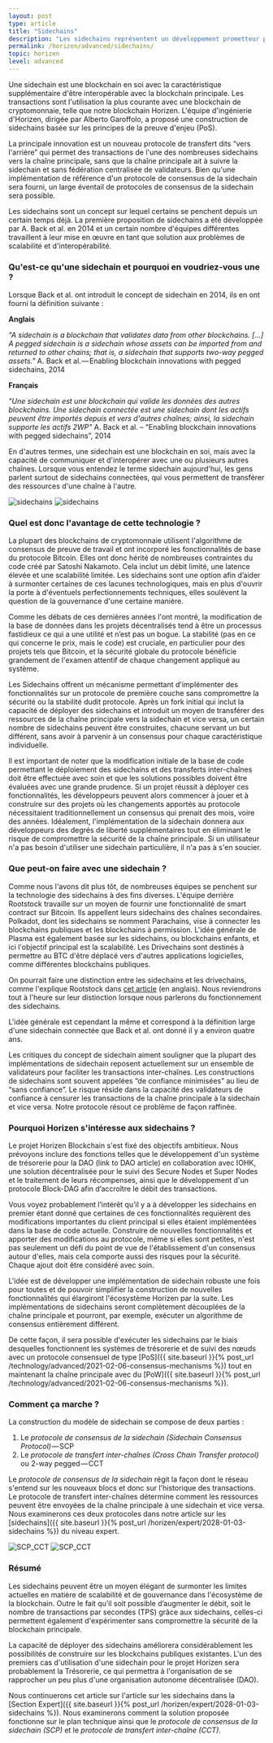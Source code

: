 ```yaml
---
layout: post
type: article
title: "Sidechains"
description: "Les sidechains représentent un développement prometteur pour les blockchains. Nous parlerons ici de ce qu'elles sont et de comment nous comptons les implémenters."
permalink: /horizen/advanced/sidechains/
topic: horizen
level: advanced
---
```


Une sidechain est une blockchain en soi avec la caractéristique supplémentaire d'être interopérable avec la blockchain principale. Les transactions sont l'utilisation la plus courante avec une blockchain de cryptomonnaie, telle que notre blockchain Horizen. L'équipe d'ingénierie d'Horizen, dirigée par Alberto Garoffolo, a proposé une construction de sidechains basée sur les principes de la preuve d'enjeu (PoS).

La principale innovation est un nouveau protocole de transfert dits “vers l'arrière” qui permet des transactions de l'une des nombreuses sidechains vers la chaîne principale, sans que la chaîne principale ait à suivre la sidechain et sans fédération centralisée de validateurs. Bien qu'une implémentation de référence d'un protocole de consensus de la sidechain sera fourni, un large éventail de protocoles de consensus de la sidechain sera possible.

Les sidechains sont un concept sur lequel certains se penchent depuis un certain temps déjà. La première proposition de sidechains a été développée par A. Back et al. en 2014 et un certain nombre d'équipes différentes travaillent à leur mise en œuvre en tant que solution aux problèmes de scalabilité et d'interopérabilité.

### Qu'est-ce qu'une sidechain et pourquoi en voudriez-vous une ?

Lorsque Back et al. ont introduit le concept de sidechain en 2014, ils en ont fourni la définition suivante :

**Anglais**

_"A sidechain is a blockchain that validates data from other blockchains. […] A pegged sidechain is a sidechain whose assets can be imported from and returned to other chains; that is, a sidechain that supports two-way pegged assets."_ A. Back et al. — Enabling blockchain innovations with pegged sidechains, 2014

**Français**

_"Une sidechain est une blockchain qui valide les données des autres blockchains. Une sidechain connectée est une sidechain dont les actifs peuvent être importés depuis et vers d'autres chaînes; ainsi, la sidechain supporte les actifs 2WP"_  A. Back et al. – “Enabling blockchain innovations with pegged sidechains”, 2014

En d'autres termes, une sidechain est une blockchain en soi, mais avec la capacité de communiquer et d'interopérer avec une ou plusieurs autres chaînes. Lorsque vous entendez le terme sidechain aujourd'hui, les gens parlent surtout de sidechains connectées, qui vous permettent de transférer des ressources d'une chaîne à l'autre.

![sidechains](/assets/post_files/horizen/advanced/sidechains/FR_sidechains_D.jpg)
![sidechains](/assets/post_files/horizen/advanced/sidechains/FR_sidechains_M.jpg)

### Quel est donc l'avantage de cette technologie ?

La plupart des blockchains de cryptomonnaie utilisent l'algorithme de consensus de preuve de travail et ont incorporé les fonctionnalités de base du protocole Bitcoin. Elles ont donc hérité de nombreuses contraintes du code créé par Satoshi Nakamoto. Cela inclut un débit limité, une latence élevée et une scalabilité limitée. Les sidechains sont une option afin d’aider à surmonter certaines de ces lacunes technologiques, mais en plus d'ouvrir la porte à d'éventuels perfectionnements techniques, elles soulèvent la question de la gouvernance d'une certaine manière.

Comme les débats de ces dernières années l'ont montré, la modification de la base de données dans les projets décentralisés tend à être un processus fastidieux ce qui a une utilité et n’est pas un bogue. La stabilité (pas en ce qui concerne le prix, mais le code) est cruciale, en particulier pour des projets tels que Bitcoin, et la sécurité globale du protocole bénéficie grandement de l'examen attentif de chaque changement appliqué au système.

Les Sidechains offrent un mécanisme permettant d'implémenter des fonctionnalités sur un protocole de première couche sans compromettre la sécurité ou la stabilité dudit protocole. Après un fork initial qui inclut la capacité de déployer des sidechains et introduit un moyen de transférer des ressources de la chaîne principale vers la sidechain et vice versa, un certain nombre de sidechains peuvent être construites, chacune servant un but différent, sans avoir à parvenir à un consensus pour chaque caractéristique individuelle.

Il est important de noter que la modification initiale de la base de code permettant le déploiement des sidechains et des transferts inter-chaînes doit être effectuée avec soin et que les solutions possibles doivent être évaluées avec une grande prudence. Si un projet réussit à déployer ces fonctionnalités, les développeurs peuvent alors commencer à jouer et à construire sur des projets où les changements apportés au protocole nécessitaient traditionnellement un consensus qui prenait des mois, voire des années. Idéalement, l'implémentation de la sidechain donnera aux développeurs des degrés de liberté supplémentaires tout en éliminant le risque de compromettre la sécurité de la chaîne principale. Si un utilisateur n'a pas besoin d'utiliser une sidechain particulière, il n'a pas à s'en soucier.

### Que peut-on faire avec une sidechain ?

Comme nous l'avons dit plus tôt, de nombreuses équipes se penchent sur la technologie des sidechains à des fins diverses. L'équipe derrière Rootstock travaille sur un moyen de fournir une fonctionnalité de smart contract sur Bitcoin. Ils appellent leurs sidechains des chaînes secondaires. Polkadot, dont les sidechains se nomment Parachains, vise à connecter les blockchains publiques et les blockchains à permission. L'idée générale de Plasma est également basée sur les sidechains, ou blockchains enfants, et ici l'objectif principal est la scalabilité. Les Drivechains sont destinés à permettre au BTC d'être déplacé vers d'autres applications logicielles, comme différentes blockchains publiques.

On pourrait faire une distinction entre les sidechains et les drivechains, comme l'explique Rootstock dans [cet article](https://docs.rsk.co/Drivechains_Sidechains_and_Hybrid_2-way_peg_Designs_R9.pdf) (en anglais). Nous reviendrons tout à l'heure sur leur distinction lorsque nous parlerons du fonctionnement des sidechains.

L'idée générale est cependant la même et correspond à la définition large d'une sidechain connectée que Back et al. ont donné il y a environ quatre ans.

Les critiques du concept de sidechain aiment souligner que la plupart des implémentations de sidechain reposent actuellement sur un ensemble de validateurs pour faciliter les transactions inter-chaînes. Les constructions de sidechains sont souvent appelées “de confiance minimisées” au lieu de “sans confiance”. Le risque réside dans la capacité des validateurs de confiance à censurer les transactions de la chaîne principale à la sidechain et vice versa. Notre protocole résout ce problème de façon raffinée.

### Pourquoi Horizen s'intéresse aux sidechains ?

Le projet Horizen Blockchain s'est fixé des objectifs ambitieux. Nous prévoyons inclure des fonctions telles que le développement d'un système de trésorerie pour la DAO (link to DAO article) en collaboration avec IOHK, une solution décentralisée pour le suivi des Secure Nodes et Super Nodes et le traitement de leurs récompenses, ainsi que le développement d'un protocole Block-DAG afin d’accroître le débit des transactions.

Vous voyez probablement l’intérêt qu’il y a à développer les sidechains en premier étant donné que certaines de ces fonctionnalités requièrent des modifications importantes du client principal si elles étaient implémentées dans la base de code actuelle. Construire de nouvelles fonctionnalités et apporter des modifications au protocole, même si elles sont petites, n'est pas seulement un défi du point de vue de l'établissement d'un consensus autour d'elles, mais cela comporte aussi des risques pour la sécurité. Chaque ajout doit être considéré avec soin.

L'idée est de développer une implémentation de sidechain robuste une fois pour toutes et de pouvoir simplifier la construction de nouvelles fonctionnalités qui élargiront l'écosystème Horizen par la suite. Les implémentations de sidechains seront complètement découplées de la chaîne principale et pourront, par exemple, exécuter un algorithme de consensus entièrement différent.

De cette façon, il sera possible d'exécuter les sidechains par le biais desquelles fonctionnent les systèmes de trésorerie et de suivi des nœuds avec un protocole consensuel de type [PoS]({{ site.baseurl }}{% post_url /technology/advanced/2021-02-06-consensus-mechanisms %}) tout en maintenant la chaîne principale avec du [PoW]({{ site.baseurl }}{% post_url /technology/advanced/2021-02-06-consensus-mechanisms %}).

### Comment ça marche ?

La construction du modèle de sidechain se compose de deux parties :

 1. Le _protocole de consensus de la sidechain (Sidechain Consensus Protocol)_ — SCP
 2. Le _protocole de transfert inter-chaînes (Cross Chain Transfer protocol)_ ou 2-way pegged — CCT

Le _protocole de consensus de la sidechain_ régit la façon dont le réseau s'entend sur les nouveaux blocs et donc sur l'historique des transactions. Le protocole de transfert inter-chaînes détermine comment les ressources peuvent être envoyées de la chaîne principale à une sidechain et vice versa. Nous examinerons ces deux protocoles dans notre article sur les [sidechains]({{ site.baseurl }}{% post_url /horizen/expert/2028-01-03-sidechains %}) du niveau expert.

![SCP_CCT](/assets/post_files/horizen/advanced/sidechains/FR_SCP_CCT_D.jpg)
![SCP_CCT](/assets/post_files/horizen/advanced/sidechains/FR_SCP_CCT_M.jpg)

### Résumé

Les sidechains peuvent être un moyen élégant de surmonter les limites actuelles en matière de scalabilité et de gouvernance dans l'écosystème de la blockchain. Outre le fait qu’il soit possible d’augmenter le débit, soit le nombre de transactions par secondes (TPS) grâce aux sidechains, celles-ci permettent également d'expérimenter sans compromettre la sécurité de la blockchain principale.

La capacité de déployer des sidechains améliorera considérablement les possibilités de construire sur les blockchains publiques existantes. L'un des premiers cas d'utilisation d'une sidechain pour le projet Horizen sera probablement la Trésorerie, ce qui permettra à l'organisation de se rapprocher un peu plus d'une organisation autonome décentralisée (DAO).

Nous continuerons cet article sur l'article sur les sidechains dans la [Section Expert]({{ site.baseurl }}{% post_url /horizen/expert/2028-01-03-sidechains %}). Nous examinerons comment la solution proposée fonctionne sur le plan technique ainsi que le _protocole de consensus de la sidechain (SCP)_ et le _protocole de transfert inter-chaîne (CCT)_.
